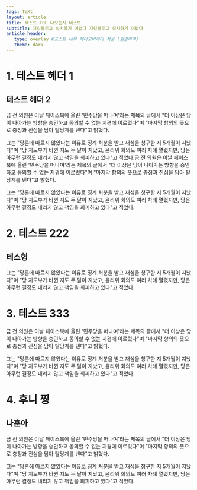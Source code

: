 ```yaml
---
tags: TeXt
layout: article
title: 텍스트 TOC 나오는지 테스트 
subtitle: 지킬블로그 설치하기 어렵다 지킬블로그 설치하기 어렵다
article_header: 
   type: overlay #포스트 내부 헤더오버레이 적용 (뭔말이여)
   theme: dark
---
```




# 1. 테스트 헤더 1 

## 테스트 헤더 2

금 전 의원은 이날 페이스북에 올린 '민주당을 떠나며'라는 제목의 글에서 "더 이상은 당이 나아가는 방향을 승인하고 동의할 수 없는 지경에 이르렀다"며 "마지막 항의의 뜻으로 충정과 진심을 담아 탈당계를 낸다"고 밝혔다.

그는 "당론에 따르지 않았다는 이유로 징계 처분을 받고 재심을 청구한 지 5개월이 지났다"며 "당 지도부가 바뀐 지도 두 달이 지났고, 윤리위 회의도 여러 차례 열렸지만, 당은 아무런 결정도 내리지 않고 책임을 회피하고 있다"고 적었다.금 전 의원은 이날 페이스북에 올린 '민주당을 떠나며'라는 제목의 글에서 "더 이상은 당이 나아가는 방향을 승인하고 동의할 수 없는 지경에 이르렀다"며 "마지막 항의의 뜻으로 충정과 진심을 담아 탈당계를 낸다"고 밝혔다.

그는 "당론에 따르지 않았다는 이유로 징계 처분을 받고 재심을 청구한 지 5개월이 지났다"며 "당 지도부가 바뀐 지도 두 달이 지났고, 윤리위 회의도 여러 차례 열렸지만, 당은 아무런 결정도 내리지 않고 책임을 회피하고 있다"고 적었다.

# 2. 테스트 222

## 테스형

그는 "당론에 따르지 않았다는 이유로 징계 처분을 받고 재심을 청구한 지 5개월이 지났다"며 "당 지도부가 바뀐 지도 두 달이 지났고, 윤리위 회의도 여러 차례 열렸지만, 당은 아무런 결정도 내리지 않고 책임을 회피하고 있다"고 적었다.



# 3. 테스트 333 

금 전 의원은 이날 페이스북에 올린 '민주당을 떠나며'라는 제목의 글에서 "더 이상은 당이 나아가는 방향을 승인하고 동의할 수 없는 지경에 이르렀다"며 "마지막 항의의 뜻으로 충정과 진심을 담아 탈당계를 낸다"고 밝혔다.

그는 "당론에 따르지 않았다는 이유로 징계 처분을 받고 재심을 청구한 지 5개월이 지났다"며 "당 지도부가 바뀐 지도 두 달이 지났고, 윤리위 회의도 여러 차례 열렸지만, 당은 아무런 결정도 내리지 않고 책임을 회피하고 있다"고 적었다.

# 4. 후니 찡

## 나훈아

금 전 의원은 이날 페이스북에 올린 '민주당을 떠나며'라는 제목의 글에서 "더 이상은 당이 나아가는 방향을 승인하고 동의할 수 없는 지경에 이르렀다"며 "마지막 항의의 뜻으로 충정과 진심을 담아 탈당계를 낸다"고 밝혔다.

그는 "당론에 따르지 않았다는 이유로 징계 처분을 받고 재심을 청구한 지 5개월이 지났다"며 "당 지도부가 바뀐 지도 두 달이 지났고, 윤리위 회의도 여러 차례 열렸지만, 당은 아무런 결정도 내리지 않고 책임을 회피하고 있다"고 적었다.